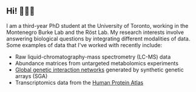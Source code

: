 ## Hi! 👋👋👋

I am a third-year PhD student at the University of Toronto, working in the Montenegro Burke Lab and the Röst Lab. My research interests involve answering biological questions by integrating different modalities of data. Some examples of data that I've worked with recently include:

- Raw liquid-chromatography-mass spectrometry (LC-MS) data
- Abundance matrices from untargeted metabolomics experiments
- [Global genetic interaction networks](https://thecellmap.org) generated by synthetic genetic arrays (SGA)
- Transcriptomics data from the [Human Protein Atlas](https://www.proteinatlas.org)
